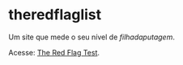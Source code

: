 # theredflaglist

Um site que mede o seu nível de _filhadaputagem_.

Acesse: [The Red Flag Test](https://folkcoreano.github.io/theredflaglist/).
